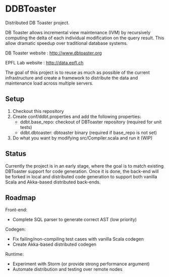 DDBToaster
==========

Distributed DB Toaster project.

DB Toaster allows incremental view maintenance (IVM) by recursively computing
the delta of each individual modification on the query result. This allow dramatic
speedup over traditional database systems.

DB Toaster website : http://www.dbtoaster.org

EPFL Lab website : http://data.epfl.ch

The goal of this project is to reuse as much as possible of the current infrastructure
and create a framework to distribute the data and maintenance load across multiple servers.

Setup
-----
1. Checkout this repository
2. Create conf/ddbt.properties and add the following properties:
   - ddbt.base_repo: checkout of DBToaster repository (required for unit tests)
   - ddbt.dbtoaster: dbtoaster binary (required if base_repo is not set)
3. Do what you want by modifying src/Compiler.scala and run it (WIP)

Status
------
Currently the project is in an early stage, where the goal is to match existing
DBToaster support for code generation. Once it is done, the back-end will be
forked in local and distributed code generation to support both vanilla Scala and
Akka-based distributed back-ends.

Roadmap
-------
Front-end:
- Complete SQL parser to generate correct AST (low priority)

Codegen:
- Fix failing/non-compiling test cases with vanilla Scala codegen
- Create Akka-based distributed codegen

Runtime:
- Experiment with Storm (or provide strong performance argument)
- Automate distribution and testing over remote nodes
